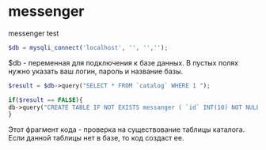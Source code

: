 # messenger
messenger test

```php
$db = mysqli_connect('localhost', '', '','');
```
$db - переменная для подключения к базе данных. В пустых полях нужно указать ваш логин, пароль и название базы.

```php
$result = $db->query("SELECT * FROM `catalog` WHERE 1 ");

if($result == FALSE){
db->query("CREATE TABLE IF NOT EXISTS messanger ( `id` INT(10) NOT NULL AUTO_INCREMENT , `author` VARCHAR(255) NOT NULL , `text` LONGTEXT NOT NULL , `time` VARCHAR(255) NOT NULL , PRIMARY KEY (`id`)) ENGINE = InnoDB;");
}
```
Этот фрагмент кода - проверка на существование таблицы каталога. Если данной таблицы нет в базе, то код создаст ее.

